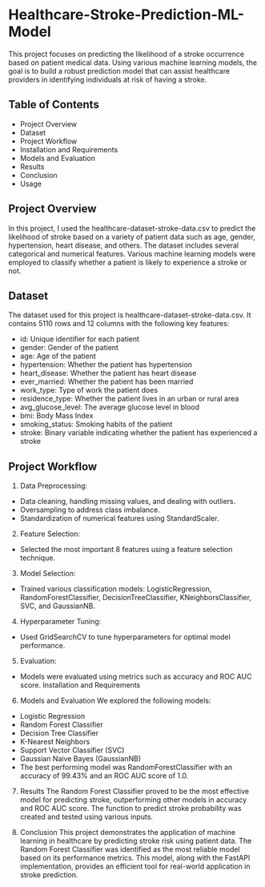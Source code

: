 # Healthcare-Stroke-Prediction-ML-Model

This project focuses on predicting the likelihood of a stroke occurrence based on patient medical data. Using various machine learning models, the goal is to build a robust prediction model that can assist healthcare providers in identifying individuals at risk of having a stroke.

## Table of Contents
* Project Overview
* Dataset
* Project Workflow
* Installation and Requirements
* Models and Evaluation
* Results
* Conclusion
* Usage

## Project Overview
In this project, I used the healthcare-dataset-stroke-data.csv to predict the likelihood of stroke based on a variety of patient data such as age, gender, hypertension, heart disease, and others. The dataset includes several categorical and numerical features. Various machine learning models were employed to classify whether a patient is likely to experience a stroke or not.

## Dataset
The dataset used for this project is healthcare-dataset-stroke-data.csv. It contains 5110 rows and 12 columns with the following key features:

* id: Unique identifier for each patient
* gender: Gender of the patient
* age: Age of the patient
* hypertension: Whether the patient has hypertension
* heart_disease: Whether the patient has heart disease
* ever_married: Whether the patient has been married
* work_type: Type of work the patient does
* residence_type: Whether the patient lives in an urban or rural area
* avg_glucose_level: The average glucose level in blood
* bmi: Body Mass Index
* smoking_status: Smoking habits of the patient
* stroke: Binary variable indicating whether the patient has experienced a stroke
## Project Workflow

 1. Data Preprocessing:
* Data cleaning, handling missing values, and dealing with outliers.
* Oversampling to address class imbalance.
* Standardization of numerical features using StandardScaler.

2. Feature Selection:
* Selected the most important 8 features using a feature selection technique.

3. Model Selection:
* Trained various classification models: LogisticRegression, RandomForestClassifier, DecisionTreeClassifier, KNeighborsClassifier, SVC, and GaussianNB.

4. Hyperparameter Tuning:
* Used GridSearchCV to tune hyperparameters for optimal model performance.

5. Evaluation:
* Models were evaluated using metrics such as accuracy and ROC AUC score.
Installation and Requirements

6. Models and Evaluation
We explored the following models:
* Logistic Regression
* Random Forest Classifier
* Decision Tree Classifier
* K-Nearest Neighbors
* Support Vector Classifier (SVC)
* Gaussian Naive Bayes (GaussianNB)
* The best performing model was RandomForestClassifier with an accuracy of 99.43% and an ROC AUC score of 1.0.

7. Results
The Random Forest Classifier proved to be the most effective model for predicting stroke, outperforming other models in accuracy and ROC AUC score. The function to predict stroke probability was created and tested using various inputs.

8. Conclusion
This project demonstrates the application of machine learning in healthcare by predicting stroke risk using patient data. The Random Forest Classifier was identified as the most reliable model based on its performance metrics. This model, along with the FastAPI implementation, provides an efficient tool for real-world application in stroke prediction.
